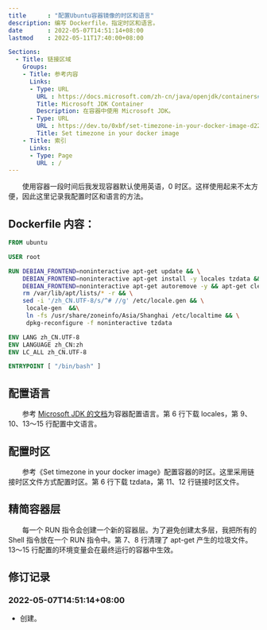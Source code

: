 ```yaml
---
title      : "配置Ubuntu容器镜像的时区和语言"
description: 编写 Dockerfile，指定时区和语言。
date       : 2022-05-07T14:51:14+08:00
lastmod    : 2022-05-11T17:40:00+08:00

Sections:
  - Title: 链接区域
    Groups:
    - Title: 参考内容
      Links:
      - Type: URL
        URL : https://docs.microsoft.com/zh-cn/java/openjdk/containers#default-locale
        Title: Microsoft JDK Container
        Description: 在容器中使用 Microsoft JDK。
      - Type: URL
        URL : https://dev.to/0xbf/set-timezone-in-your-docker-image-d22
        Title: Set timezone in your docker image
    - Title: 索引
      Links:
      - Type: Page
        URL : /
---
```



　　使用容器一段时间后我发现容器默认使用英语，0 时区。这样使用起来不太方便，因此这里记录我配置时区和语言的方法。

## Dockerfile 内容：
```Dockerfile
FROM ubuntu

USER root

RUN DEBIAN_FRONTEND=noninteractive apt-get update && \
    DEBIAN_FRONTEND=noninteractive apt-get install -y locales tzdata && \
    DEBIAN_FRONTEND=noninteractive apt-get autoremove -y && apt-get clean && \
    rm /var/lib/apt/lists/* -r && \
    sed -i '/zh_CN.UTF-8/s/^# //g' /etc/locale.gen && \
     locale-gen  &&\
     ln -fs /usr/share/zoneinfo/Asia/Shanghai /etc/localtime && \
     dpkg-reconfigure -f noninteractive tzdata

ENV LANG zh_CN.UTF-8
ENV LANGUAGE zh_CN:zh
ENV LC_ALL zh_CN.UTF-8

ENTRYPOINT [ "/bin/bash" ]
```

## 配置语言
　　参考 [Microsoft JDK 的文档](https://docs.microsoft.com/zh-cn/java/openjdk/containers#default-locale)为容器配置语言。第 6 行下载 locales，第 9、10、13～15 行配置中文语言。

## 配置时区
　　参考《Set timezone in your docker image》配置容器的时区。这里采用链接时区文件方式配置时区。第 6 行下载 tzdata，第 11、12 行链接时区文件。

## 精简容器层
　　每一个 RUN 指令会创建一个新的容器层。为了避免创建太多层，我把所有的 Shell 指令放在一个 RUN 指令中。第 7、8 行清理了 apt-get 产生的垃圾文件。13～15 行配置的环境变量会在最终运行的容器中生效。

## 修订记录
### 2022-05-07T14:51:14+08:00
* 创建。